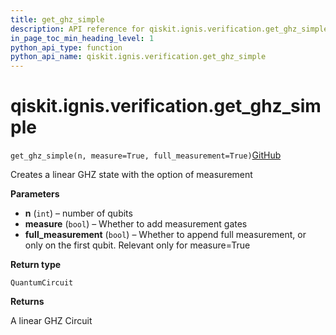 ```yaml
---
title: get_ghz_simple
description: API reference for qiskit.ignis.verification.get_ghz_simple
in_page_toc_min_heading_level: 1
python_api_type: function
python_api_name: qiskit.ignis.verification.get_ghz_simple
---
```


# qiskit.ignis.verification.get\_ghz\_simple

<span id="qiskit.ignis.verification.get_ghz_simple" />

`get_ghz_simple(n, measure=True, full_measurement=True)`[GitHub](https://github.com/qiskit-community/qiskit-ignis/tree/stable/0.6/qiskit/ignis/verification/entanglement/linear.py "view source code")

Creates a linear GHZ state with the option of measurement

**Parameters**

*   **n** (`int`) – number of qubits
*   **measure** (`bool`) – Whether to add measurement gates
*   **full\_measurement** (`bool`) – Whether to append full measurement, or only on the first qubit. Relevant only for measure=True

**Return type**

`QuantumCircuit`

**Returns**

A linear GHZ Circuit


